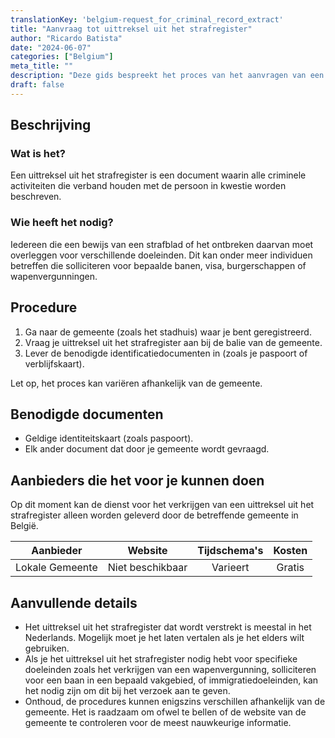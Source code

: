 ```yaml
---
translationKey: 'belgium-request_for_criminal_record_extract'
title: "Aanvraag tot uittreksel uit het strafregister"
author: "Ricardo Batista"
date: "2024-06-07"
categories: ["Belgium"]
meta_title: ""
description: "Deze gids bespreekt het proces van het aanvragen van een uittreksel uit het strafregister in België."
draft: false
---
```


## Beschrijving
### Wat is het?
Een uittreksel uit het strafregister is een document waarin alle criminele activiteiten die verband houden met de persoon in kwestie worden beschreven.

### Wie heeft het nodig?
Iedereen die een bewijs van een strafblad of het ontbreken daarvan moet overleggen voor verschillende doeleinden. Dit kan onder meer individuen betreffen die solliciteren voor bepaalde banen, visa, burgerschappen of wapenvergunningen.

## Procedure

1. Ga naar de gemeente (zoals het stadhuis) waar je bent geregistreerd.
2. Vraag je uittreksel uit het strafregister aan bij de balie van de gemeente.
3. Lever de benodigde identificatiedocumenten in (zoals je paspoort of verblijfskaart).

Let op, het proces kan variëren afhankelijk van de gemeente.

## Benodigde documenten

- Geldige identiteitskaart (zoals paspoort).
- Elk ander document dat door je gemeente wordt gevraagd.

## Aanbieders die het voor je kunnen doen

Op dit moment kan de dienst voor het verkrijgen van een uittreksel uit het strafregister alleen worden geleverd door de betreffende gemeente in België.

| Aanbieder      |     Website     |    Tijdschema's   |       Kosten    |
| --------------- | --------------- |  :-------------:  | :-------------: |
| Lokale Gemeente |  Niet beschikbaar|   Varieert       |     Gratis    |

## Aanvullende details

- Het uittreksel uit het strafregister dat wordt verstrekt is meestal in het Nederlands. Mogelijk moet je het laten vertalen als je het elders wilt gebruiken.
- Als je het uittreksel uit het strafregister nodig hebt voor specifieke doeleinden zoals het verkrijgen van een wapenvergunning, solliciteren voor een baan in een bepaald vakgebied, of immigratiedoeleinden, kan het nodig zijn om dit bij het verzoek aan te geven.
- Onthoud, de procedures kunnen enigszins verschillen afhankelijk van de gemeente. Het is raadzaam om ofwel te bellen of de website van de gemeente te controleren voor de meest nauwkeurige informatie.